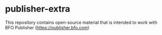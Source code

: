 # publisher-extra

This repository contains open-source material that is intended to work with BFO Publisher (https://publisher.bfo.com)
